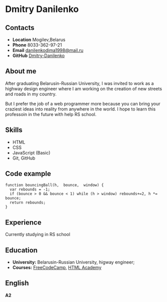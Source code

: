 # Dmitry Danilenko
## Contacts
* __Location__ Mogilev,Belarus
* __Phone__ 8033-362-97-21
* __Email__ danilenkodima1998@mail.ru
* __GitHub__ [Dmitry-Danilenko](https://github.com/Dmitry-Danilenko)
## About me
After graduating  Belarusin-Russian University, I was invited to work as a highway design engineer where I am working on the creation of new streets and roads in my country.

But I prefer the job of a web programmer more because you can bring your craziest ideas into reality from anywhere in the world. I hope to learn this professoin in the future with help RS school.
## Skills 
* HTML
* CSS
* JavaScript (Basic)
* Git, GitHub
## Code example
```
function bouncingBall(h,  bounce,  window) {
  var rebounds = -1;
  if (bounce > 0 && bounce < 1) while (h > window) rebounds+=2, h *= bounce;
  return rebounds;
}
```
## Experience
Сurrently studying in  RS school
## Education
* __University:__ Belarusin-Russian University, higway engineer;
*  __Courses:__ [FreeCodeCamp](https://www.freecodecamp.org/), [HTML Academy](https://htmlacademy.ru/)
## English
__A2__ 